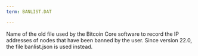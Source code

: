```yaml
---
term: BANLIST.DAT

---
```

Name of the old file used by the Bitcoin Core software to record the IP addresses of nodes that have been banned by the user. Since version 22.0, the file banlist.json is used instead.